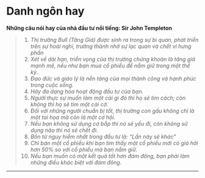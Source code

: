 # Danh ngôn hay

**Những câu nói hay của nhà đầu tư nổi tiếng: Sir John Templeton**
> 1. *Thị trường Bull (Tăng Giá) được sinh ra trong sự bi quan, phát triển trên sự hoài nghi, trưởng thành nhờ sự lạc quan và chết vì hưng phấn*
> 2. *Xét về dài hạn, triển vọng của thị trường chứng khoán là tăng giá mạnh mẽ, nếu như bạn mua cổ phiếu để nắm giữ trong một thế kỷ.*
> 3. *Đạo đức và giáo lý là nền tảng của mọi thành công và hạnh phúc trong cuộc sống.*
>4. *Hãy đa dạng hóa hoạt động đầu tư của bạn.*
>5. *Người thực sự muốn làm một cái gì đó thì họ sẽ tìm cách; còn không thì họ sẽ tìm một cái cớ.*
>6. *Đối với những người chuẩn bị tốt, thị trường con gấu không chỉ là một tai họa mà còn là một cơ hội.*
>7. *Nếu bạn không sử dụng cơ bắp thì nó sẽ yếu đi, còn không sử dụng não thì nó sẽ chết đi.*
>8. *Bốn từ nguy hiểm nhất trong đầu tư là: “Lần này sẽ khác”*
>9. *Chỉ bán một cổ phiếu khi bạn tìm thấy một cổ phiếu mới có giá hời hơn 50% so với cổ phiếu mà bạn nắm giữ.*
>10. *Nếu bạn muốn có một kết quả tốt hơn đám đông, bạn phải làm những điều khác biệt với đám đông.*

---
